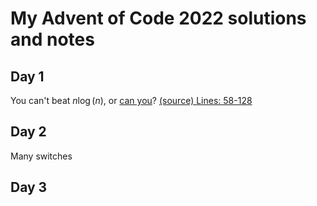 # My Advent of Code 2022 solutions and notes

## Day 1 
You can't beat $n\log(n)$, or [can you](day1/README.md)? [(source) Lines: 58-128](day1/main.cpp)

## Day 2
Many switches

## Day 3
